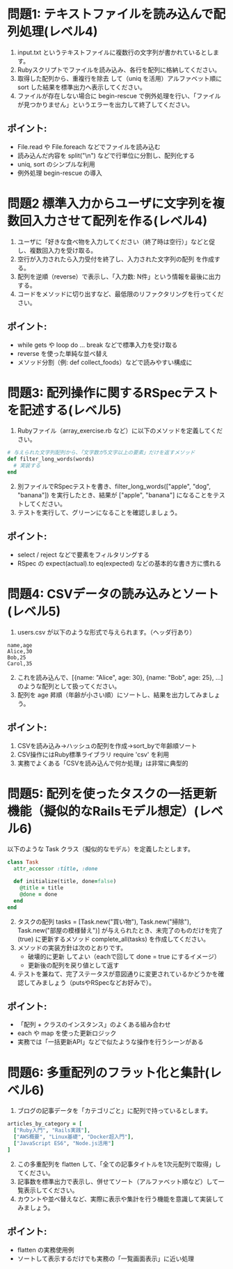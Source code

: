 # 問題1: テキストファイルを読み込んで配列処理(レベル4)
1. input.txt というテキストファイルに複数行の文字列が書かれているとします。
2. Rubyスクリプトでファイルを読み込み、各行を配列に格納してください。
3. 取得した配列から、重複行を除去 して（uniq を活用）アルファベット順に sort した結果を標準出力へ表示してください。
4. ファイルが存在しない場合に begin-rescue で例外処理を行い、「ファイルが見つかりません」というエラーを出力して終了してください。
## ポイント:

* File.read や File.foreach などでファイルを読み込む
* 読み込んだ内容を split("\n") などで行単位に分割し、配列化する
* uniq, sort のシンプルな利用
* 例外処理 begin-rescue の導入

# 問題2 標準入力からユーザに文字列を複数回入力させて配列を作る(レベル4)
1. ユーザに「好きな食べ物を入力してください（終了時は空行）」などと促し、複数回入力を受け取る。
2. 空行が入力されたら入力受付を終了し、入力された文字列の配列 を作成する。
3. 配列を逆順（reverse）で表示し、「入力数: N件」という情報を最後に出力する。
4. コードをメソッドに切り出すなど、最低限のリファクタリングを行ってください。
## ポイント:

* while gets や loop do ... break などで標準入力を受け取る
* reverse を使った単純な並べ替え
* メソッド分割（例: def collect_foods）などで読みやすい構成に

# 問題3: 配列操作に関するRSpecテストを記述する(レベル5)
1. Rubyファイル（array_exercise.rb など）に以下のメソッドを定義してください。
```ruby
# 与えられた文字列配列から、「文字数が5文字以上の要素」だけを返すメソッド
def filter_long_words(words)
  # 実装する
end
```
2. 別ファイルでRSpecテストを書き、filter_long_words(["apple", "dog", "banana"]) を実行したとき、結果が ["apple", "banana"] になることをテストしてください。
3. テストを実行して、グリーンになることを確認しましょう。
## ポイント:

* select / reject などで要素をフィルタリングする
* RSpec の expect(actual).to eq(expected) などの基本的な書き方に慣れる

# 問題4: CSVデータの読み込みとソート(レベル5)
1. users.csv が以下のような形式で与えられます。（ヘッダ行あり）
```csv
name,age
Alice,30
Bob,25
Carol,35
```
2. これを読み込んで、[{name: "Alice", age: 30}, {name: "Bob", age: 25}, ...] のような配列として扱ってください。
3. 配列を age 昇順（年齢が小さい順）にソートし、結果を出力してみましょう。
## ポイント:

1. CSVを読み込み→ハッシュの配列を作成→sort_byで年齢順ソート
2. CSV操作にはRuby標準ライブラリ require 'csv' を利用
3. 実務でよくある「CSVを読み込んで何か処理」は非常に典型的


# 問題5: 配列を使ったタスクの一括更新機能（擬似的なRailsモデル想定）(レベル6)
以下のような Task クラス（擬似的なモデル）を定義したとします。
```ruby
class Task
  attr_accessor :title, :done

  def initialize(title, done=false)
    @title = title
    @done = done
  end
end
```
2. タスクの配列 tasks = [Task.new("買い物"), Task.new("掃除"), Task.new("部屋の模様替え")] が与えられたとき、未完了のものだけを完了(true) に更新するメソッド complete_all(tasks) を作成してください。
3. メソッドの実装方針は次のとおりです。
    * 破壊的に更新 してよい（eachで回して done = true にするイメージ）
    * 更新後の配列を戻り値として返す
4. テストを兼ねて、完了ステータスが意図通りに変更されているかどうかを確認してみましょう（putsやRSpecなどお好みで）。
## ポイント:

* 「配列 + クラスのインスタンス」のよくある組み合わせ
* each や map を使った更新ロジック
* 実務では「一括更新API」などで似たような操作を行うシーンがある

# 問題6: 多重配列のフラット化と集計(レベル6)
1. ブログの記事データを「カテゴリごと」に配列で持っているとします。
```ruby
articles_by_category = [
  ["Ruby入門", "Rails実践"],
  ["AWS概要", "Linux基礎", "Docker超入門"],
  ["JavaScript ES6", "Node.js活用"]
]
```
2. この多重配列を flatten して、「全ての記事タイトルを1次元配列で取得」してください。
3. 記事数を標準出力で表示し、併せてソート（アルファベット順など）して一覧表示してください。
4. カウントや並べ替えなど、実際に表示や集計を行う機能を意識して実装してみましょう。
## ポイント:

* flatten の実務使用例
* ソートして表示するだけでも実務の「一覧画面表示」に近い処理